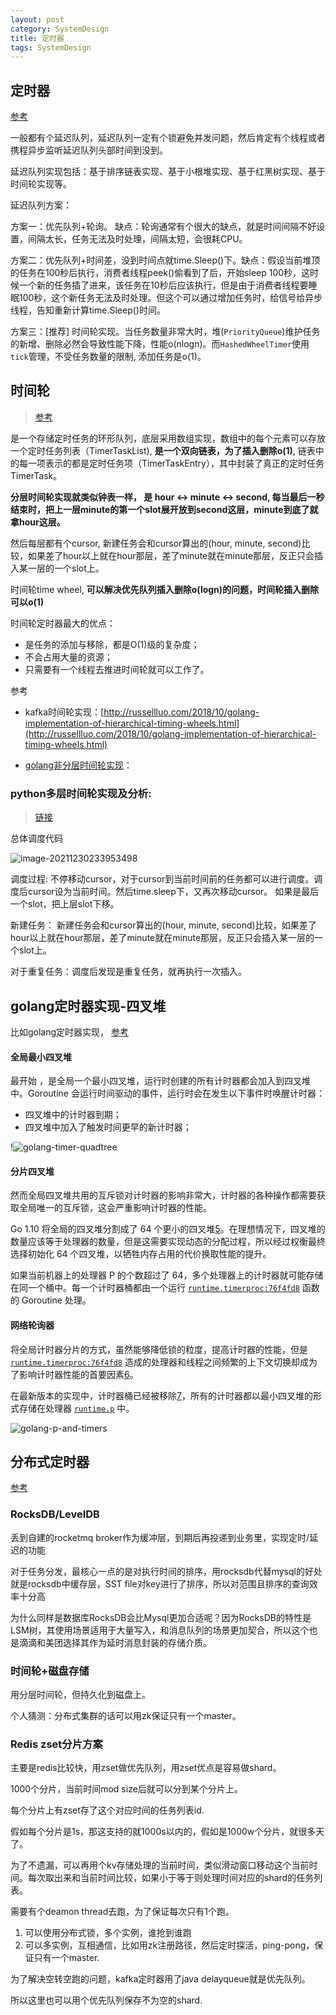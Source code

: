 ```yaml
---
layout: post
category: SystemDesign
title: 定时器
tags: SystemDesign
---
```


## 定时器

[参考](https://www.bookstack.cn/read/system-design/cn-task-scheduler.md)

一般都有个延迟队列，延迟队列一定有个锁避免并发问题，然后肯定有个线程或者携程异步监听延迟队列头部时间到没到。  



延迟队列实现包括：基于排序链表实现、基于小根堆实现、基于红黑树实现、基于时间轮实现等。



延迟队列方案：

方案一：优先队列+轮询。 缺点：轮询通常有个很大的缺点，就是时间间隔不好设置，间隔太长，任务无法及时处理，间隔太短，会很耗CPU。

方案二：优先队列+时间差，没到时间点就time.Sleep()下。缺点：假设当前堆顶的任务在100秒后执行，消费者线程peek()偷看到了后，开始sleep 100秒，这时候一个新的任务插了进来，该任务在10秒后应该执行，但是由于消费者线程要睡眠100秒，这个新任务无法及时处理。但这个可以通过增加任务时，给信号给异步线程，告知重新计算time.Sleep()时间。

方案三：[推荐] 时间轮实现。当任务数量非常大时，堆(`PriorityQueue`)维护任务的新增、删除必然会导致性能下降，性能o(nlogn)。而`HashedWheelTimer`使用`tick`管理，不受任务数量的限制, 添加任务是o(1)。



## 时间轮

> [参考](https://my.oschina.net/anur/blog/2252539)

是一个存储定时任务的环形队列，底层采用数组实现，数组中的每个元素可以存放一个定时任务列表（TimerTaskList), **是一个双向链表，为了插入删除o(1)**, 链表中的每一项表示的都是定时任务项（TimerTaskEntry），其中封装了真正的定时任务TimerTask。



**分层时间轮实现就类似钟表一样， 是 hour <-> minute <-> second, 每当最后一秒结束时，把上一层minute的第一个slot展开放到second这层，minute到底了就拿hour这层。**



然后每层都有个cursor,  新建任务会和cursor算出的(hour, minute, second)比较，如果差了hour以上就在hour那层，差了minute就在minute那层，反正只会插入某一层的一个slot上。



时间轮time wheel, **可以解决优先队列插入删除o(logn)的问题，时间轮插入删除可以o(1)**



时间轮定时器最大的优点：

- 是任务的添加与移除，都是O(1)级的复杂度；
- 不会占用大量的资源；
- 只需要有一个线程去推进时间轮就可以工作了。

参考

- kafka时间轮实现：[http://russellluo.com/2018/10/golang-implementation-of-hierarchical-timing-wheels.html](http://russellluo.com/2018/10/golang-implementation-of-hierarchical-timing-wheels.html)


- [golang非分层时间轮实现](https://github.com/ouqiang/timewheel/blob/master/timewheel.go#L121)：

### python多层时间轮实现及分析: 

> [链接](https://github.com/fishwasser/TimerWheel/tree/fb7a9989de38390d14cb0c6162515351e4c01d2a)



总体调度代码

![image-20211230233953498](https://cdn.jsdelivr.net/gh/mafulong/mdPic@vv3/v3/20211230233953.png)



调度过程: 不停移动cursor，对于cursor到当前时间前的任务都可以进行调度。调度后cursor设为当前时间。然后time.sleep下，又再次移动cursor。 如果是最后一个slot，把上层slot下移。



新建任务： 新建任务会和cursor算出的(hour, minute, second)比较，如果差了hour以上就在hour那层，差了minute就在minute那层，反正只会插入某一层的一个slot上。



对于重复任务：调度后发现是重复任务，就再执行一次插入。

## golang定时器实现-四叉堆

比如golang定时器实现， [参考](https://draveness.me/golang/docs/part3-runtime/ch06-concurrency/golang-timer/)

#### 全局最小四叉堆

最开始 ，是全局一个最小四叉堆，运行时创建的所有计时器都会加入到四叉堆中。Goroutine 会运行时间驱动的事件，运行时会在发生以下事件时唤醒计时器：

- 四叉堆中的计时器到期；
- 四叉堆中加入了触发时间更早的新计时器；

!![golang-timer-quadtree](https://cdn.jsdelivr.net/gh/mafulong/mdPic@vv3/v3/20210406150652.png)

#### 分片四叉堆

然而全局四叉堆共用的互斥锁对计时器的影响非常大，计时器的各种操作都需要获取全局唯一的互斥锁，这会严重影响计时器的性能。

Go 1.10 将全局的四叉堆分割成了 64 个更小的四叉堆[5](https://draveness.me/golang/docs/part3-runtime/ch06-concurrency/golang-timer/#fn:5)。在理想情况下，四叉堆的数量应该等于处理器的数量，但是这需要实现动态的分配过程，所以经过权衡最终选择初始化 64 个四叉堆，以牺牲内存占用的代价换取性能的提升。

如果当前机器上的处理器 P 的个数超过了 64，多个处理器上的计时器就可能存储在同一个桶中。每一个计时器桶都由一个运行 [`runtime.timerproc:76f4fd8`](https://draveness.me/golang/tree/runtime.timerproc:76f4fd8) 函数的 Goroutine 处理。


#### 网络轮询器

将全局计时器分片的方式，虽然能够降低锁的粒度，提高计时器的性能，但是 [`runtime.timerproc:76f4fd8`](https://draveness.me/golang/tree/runtime.timerproc:76f4fd8) 造成的处理器和线程之间频繁的上下文切换却成为了影响计时器性能的首要因素[6](https://draveness.me/golang/docs/part3-runtime/ch06-concurrency/golang-timer/#fn:6)。



在最新版本的实现中，计时器桶已经被移除[7](https://draveness.me/golang/docs/part3-runtime/ch06-concurrency/golang-timer/#fn:7)，所有的计时器都以最小四叉堆的形式存储在处理器 [`runtime.p`](https://draveness.me/golang/tree/runtime.p) 中。

![golang-p-and-timers](https://cdn.jsdelivr.net/gh/mafulong/mdPic@vv3/v3/20210406150836.png)

## 分布式定时器

[参考](https://cloud.tencent.com/developer/article/1573261)

### **RocksDB/LevelDB**

丢到自建的rocketmq broker作为缓冲层，到期后再投递到业务里，实现定时/延迟的功能



对于任务分发，最核心一点的是对执行时间的排序，用rocksdb代替mysql的好处就是rocksdb中缓存层，SST file对key进行了排序，所以对范围且排序的查询效率十分高



为什么同样是数据库RocksDB会比Mysql更加合适呢？因为RocksDB的特性是LSM树，其使用场景适用于大量写入，和消息队列的场景更加契合，所以这个也是滴滴和美团选择其作为延时消息封装的存储介质。

### **时间轮+磁盘存储**

用分层时间轮，但持久化到磁盘上。

个人猜测：分布式集群的话可以用zk保证只有一个master。

### Redis zset分片方案

主要是redis比较快，用zset做优先队列，用zset优点是容易做shard。



1000个分片，当前时间mod size后就可以分到某个分片上。

每个分片上有zset存了这个对应时间的任务列表id.

假如每个分片是1s，那这支持的就1000s以内的，假如是1000w个分片，就很多天了。



为了不遗漏，可以再用个kv存储处理的当前时间，类似滑动窗口移动这个当前时间。每次取出来和当前时间比较，如果小于等于则处理时间对应的shard的任务列表。



需要有个deamon thread去跑，为了保证每次只有1个跑。

1. 可以使用分布式锁，多个实例，谁抢到谁跑
2. 可以多实例，互相通信，比如用zk注册路径，然后定时探活，ping-pong，保证只有一个master.



为了解决空转空跑的问题，kafka定时器用了java delayqueue就是优先队列。

所以这里也可以用个优先队列保存不为空的shard.



